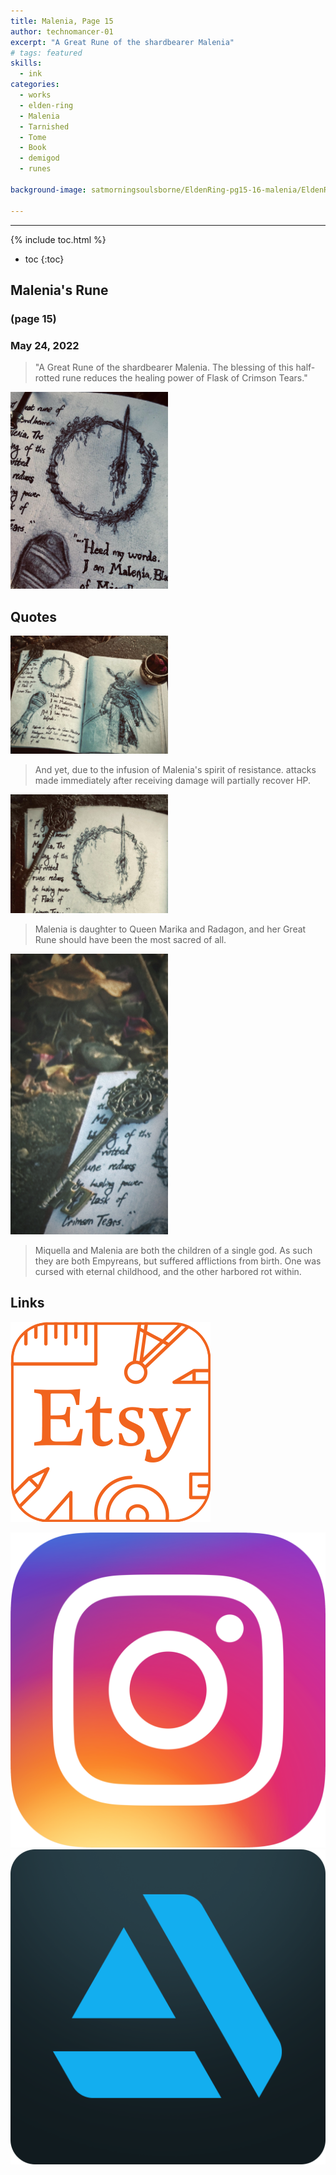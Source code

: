 ```yaml
---
title: Malenia, Page 15
author: technomancer-01
excerpt: "A Great Rune of the shardbearer Malenia"
# tags: featured
skills:
  - ink
categories:
  - works
  - elden-ring
  - Malenia
  - Tarnished
  - Tome
  - Book
  - demigod
  - runes

background-image: satmorningsoulsborne/EldenRing-pg15-16-malenia/EldenRing-malenia-pg15-21.png

---
```

---
<script>
function myFunction(imgs) {
  var expandImg = document.getElementById("expandedImg");
  var imgText = document.getElementById("imgtext");
  expandImg.src = imgs.src;
  imgText.innerHTML = imgs.alt;
  expandImg.parentElement.style.display = "block";
}
</script>
<style>
  small{
    font-size: 10px;
  }
  /* The expanding image container */
.container {
  display: none;

  z-index: 10;
  margin-left: auto;
  margin-right: auto;
  position: fixed;
  top: 10%;
  left: 10%;
  width: 80vw;
  overflow-y: scroll;
  overflow-x: scroll;
  bottom: 3%;
}
/* Expanding image text */
#imgtext {
  position: absolute;
  bottom: 15px;
  left: 15px;
  color: white;
  font-size: 20px;
}
/* Closable button inside the expanded image */
.closebtn {
  position: absolute;
  top: 10px;
  right: 15px;
  color: white;
  font-size: 35px;
  cursor: pointer;
}

.imageDisplay{
  width: 50%;
}
  </style>
  <link rel="stylesheet" href="https://cdnjs.cloudflare.com/ajax/libs/font-awesome/4.7.0/css/font-awesome.min.css">

{% include toc.html %}
* toc
{:toc}

## Malenia's Rune
### (page 15)
### May 24, 2022

> "A Great Rune of the shardbearer Malenia. The blessing of this half-rotted rune reduces the healing power of Flask of Crimson Tears."

<img class="imageDisplay" src="/images/satmorningsoulsborne/EldenRing-pg15-16-malenia/EldenRing-malenia-pg15-21.png" onclick="myFunction(this);">
 


## Quotes

<img class="imageDisplay" src="/images/satmorningsoulsborne/EldenRing-pg15-16-malenia/EldenRing-malenia-pg15-16-16.png" onclick="myFunction(this);">


> And yet, due to the infusion of Malenia's spirit of resistance. attacks made immediately after receiving damage will partially recover HP.

<img class="imageDisplay" src="/images/satmorningsoulsborne/EldenRing-pg15-16-malenia/EldenRing-malenia-pg15-17.png" onclick="myFunction(this);">

> Malenia is daughter to Queen Marika and Radagon, and her Great Rune should have been the most sacred of all.

<img class="imageDisplay" src="/images/satmorningsoulsborne/EldenRing-pg15-16-malenia/EldenRing-malenia-pg15-16-8.png" onclick="myFunction(this);">

> Miquella and Malenia are both the children of a single god. As such they are both Empyreans, but suffered afflictions from birth. One was cursed with eternal childhood, and the other harbored rot within.


## Links
<a href="https://www.etsy.com/shop/Technomancer01"><img class="social-media-icons" src="/images/social-media-icons/social-media-icon-etsy.png"></a>

<a href="https://www.instagram.com/p/CvAZM6YOjJ_/?igshid=MzRlODBiNWFlZA=="><img class="social-media-icons" src="/images/social-media-icons/social-media-icon-instagram.png"></a>
<a href="https://www.artstation.com/artwork/5BobZW"><img class="social-media-icons" src="/images/social-media-icons/social-media-icon-artstation.png"></a>


